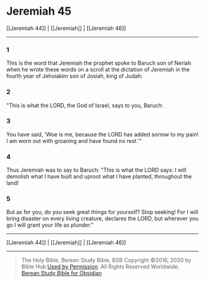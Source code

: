 # Jeremiah 45

[[Jeremiah 44]] | [[Jeremiah]] | [[Jeremiah 46]]

---

### 1
This is the word that Jeremiah the prophet spoke to Baruch son of Neriah when he wrote these words on a scroll at the dictation of Jeremiah in the fourth year of Jehoiakim son of Josiah, king of Judah:

### 2
"This is what the LORD, the God of Israel, says to you, Baruch:

### 3
You have said, 'Woe is me, because the LORD has added sorrow to my pain! I am worn out with groaning and have found no rest.'"

### 4
Thus Jeremiah was to say to Baruch: "This is what the LORD says: I will demolish what I have built and uproot what I have planted, throughout the land!

### 5
But as for you, do you seek great things for yourself? Stop seeking! For I will bring disaster on every living creature, declares the LORD, but wherever you go I will grant your life as plunder."

---

[[Jeremiah 44]] | [[Jeremiah]] | [[Jeremiah 46]]

---

> The Holy Bible, Berean Study Bible, BSB
> Copyright &copy;2016, 2020 by Bible Hub
> [Used by Permission](https://berean.bible/terms.htm). All Rights Reserved Worldwide.
> [Berean Study Bible for Obsidian](https://github.com/gapmiss/berean-study-bible-for-obsidian)

